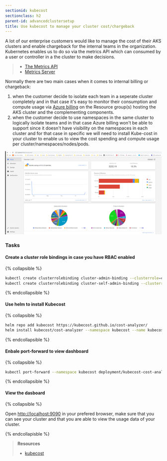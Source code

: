 ```yaml
---
sectionid: kubecost
sectionclass: h2
parent-id: advancedclustersetup
title: Use kubecost to manage your cluster cost/chargeback
---
```


A lot of our enterprise customers would like to manage the cost of their AKS clusters and enable chargeback for the internal teams in the organization. Kubernetes enables us to do so via the metrics API which can consumed by a user or controller in a the cluster to make decisions.

> - [The Metrics API](https://kubernetes.io/docs/tasks/debug-application-cluster/resource-metrics-pipeline/#the-metrics-api)
> - [Metrics Server](https://kubernetes.io/docs/tasks/debug-application-cluster/resource-metrics-pipeline/#metrics-server)

Normally there are two main cases when it comes to internal billing or chargeback:

1. when the customer decide to isolate each team in a seperate cluster completely and in that case it's easy to monitor their consumption and compute usage via [Azure billing](https://docs.microsoft.com/en-us/azure/billing/billing-getting-started) on the Resource group(s) hosting the AKS cluster and the complementing components.
2. when the customer decide to use namespaces in the same cluster to logically isolate teams and in that case Azure billing won't be able to support since it doesn't have visibility on the namespaces in each cluster and for that case in specific we will need to install Kube-cost in your cluster to enable us to view the cost spending and compute usage per cluster/namespaces/nodes/pods.

![Kubecost dashboard](../media/0-kubecost.png)

### Tasks

#### Create a cluster role bindings in case you have RBAC enabled

{% collapsible %}

```sh
kubectl create clusterrolebinding cluster-admin-binding --clusterrole=cluster-admin --user=<your-userid>
kubectl create clusterrolebinding cluster-self-admin-binding --clusterrole=cluster-admin --serviceaccount=kube-system:default
```

{% endcollapsible %}

#### Use helm to install Kubecost

{% collapsible %}

```sh
helm repo add kubecost https://kubecost.github.io/cost-analyzer/
helm install kubecost/cost-analyzer --namespace kubecost --name kubecost --set kubecostToken="a2Ftb3Vzc0BtaWNyb3NvZnQuY29txm343yadf98"
```

{% endcollapsible %}

#### Enbale port-forward to view dashboard

{% collapsible %}

```sh
kubectl port-forward --namespace kubecost deployment/kubecost-cost-analyzer 9090
```

{% endcollapsible %}

#### View the dasboard

{% collapsible %}

Open [http://localhost:9090](http://localhost:9090) in your prefered browser, make sure that you can see your cluster and that you are able to view the usage data of your cluster.

{% endcollapisble %}

> **Resources**
>
> - [kubecost](http://kubecost.com)